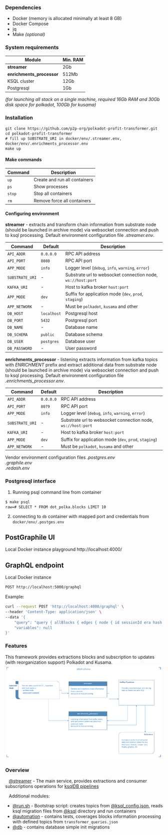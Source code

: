 ### Dependencies
* Docker (memory is allocated minimally at least 8 GB)
* Docker Compose 
* jq  
* Make _(optional)_

### System requirements
| Module | Min. RAM |
| ---- | ---- |
| **streamer** | 2Gb |
| **enrichments_processor** | 512Mb |
| KSQL cluster  | 12Gb |
| Postgresql | 1Gb |
*(for launching all stack on a single machine, required 16Gb RAM and 30Gb disk space for *polkadot*, 100Gb for *kusama*)*

### Installation

```shell
git clone https://github.com/p2p-org/polkadot-profit-transformer.git
cd polkadot-profit-transformer
# fill up SUBSTRATE_URI in docker/env/.streamer.env, docker/env/.enrichments_processor.env
make up
```

#### Make commands

| Command | Description |
| ---- | ---- |
| `up`| Create and run all containers |
| `ps`| Show processes |
| `stop`| Stop all containers |
| `rm`|  Remove force all containers |

#### Configuring environment

**streamer** - extracts and transform chain information from substrate node (should be launched in archive mode) via websocket connection 
and push to ksql processing. Default environment configuration file *.streamer.env*.

| Command | Default | Description |
| ---- | ---- | ---- |
| `API_ADDR`| `0.0.0.0` | RPC API address  |
| `API_PORT`| `8080` | RPC API port |
| `APP_MODE`| `info` | Logger level (`debug`, `info`, `warning`, `error`) |
| `SUBSTRATE_URI`| - | Substrate url to websocket connection node, `ws://host:port` |
| `KAFKA_URI`| - | Host to kafka broker `host:port` |
| `APP_MODE`| `dev` | Suffix for application mode (`dev`, `prod`, `staging`) |
| `APP_NETWORK`| - | Must be `polkadot`, `kusama` and other |
| `DB_HOST`| `localhost` | Postgresql host |
| `DB_PORT`| `5432` | Postgresql port |
| `DB_NAME`| - | Database name |
| `DB_SCHEMA`| `public` | Database schema |
| `DB_USER`| `postgres` | Database user |
| `DB_PASSWORD`| - | User password |



**enrichments_processor** - listening extracts information from kafka topics with *ENRICHMENT* prefix and extract additional data from substrate node (should be launched in archive mode) via websocket connection
and push to ksql processing. Default environment configuration file *.enrichments_processor.env*.


| Command | Default | Description |
| ---- | ---- | ---- |
| `API_ADDR`| `0.0.0.0` | RPC API address  |
| `API_PORT`| `8079` | RPC API port |
| `APP_MODE`| `info` | Logger level (`debug`, `info`, `warning`, `error`) |
| `SUBSTRATE_URI`| - | Substrate url to websocket connection node, `ws://host:port` |
| `KAFKA_URI`| - | Host to kafka broker `host:port` |
| `APP_MODE`| `dev` | Suffix for application mode (`dev`, `prod`, `staging`) |
| `APP_NETWORK`| - | Must be `polkadot`, `kusama` and other |


Vendor environment configuration files 
*.postgres.env*   
*.graphile.env*  
*.redash.env*  

### Postgresql interface

1. Running psql command line from container
```shell
$ make psql
raw=# SELECT * FROM dot_polka.blocks LIMIT 10
```    
2. connecting to `db` container with mapped port and credentials from `docker/env/.postges.env`

## PostGraphile UI

Local Docker instance playground
http://localhost:4000/

## GraphQL endpoint

Local Docker instance
```bash
POST http://localhost:5000/graphql
```

Example:
```bash
curl --request POST 'http://localhost:4000/graphql' \
--header 'Content-Type: application/json' \
--data '{
	"query": "query { allBlocks { edges { node { id sessionId era hash  author  } } } }",
	"variables": null
}'
```

### Features
This framework provides extractions blocks and subscription to updates (with reorganization support) Polkadot and Kusama.  
![schema](docs/img/mbelt_schema.png "mbelt schema")

### Overview
&nbsp; &nbsp;[@streamer](streamer) - The main service, provides extractions and consumer subscriptions operations for [ksqlDB pipelines](streamer/docs/SPECS.md)

&nbsp; &nbsp;Additional modules:
- [@run.sh](run.sh) - Bootstrap script: creates topics from [@ksql_config.json](ksql_config.json), reads ksql migration files from [@ksql](ksql) directory and run containers
- [@automation](automation) - contains tests, coverages blocks information processing with defined topics from `transformer_queries.json`
- [@db](db) - contains database simple init migrations
